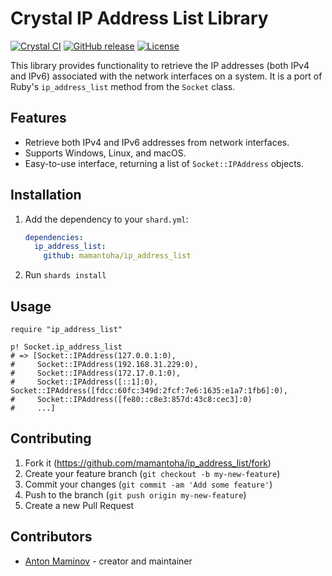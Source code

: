 # Crystal IP Address List Library

[![Crystal CI](https://github.com/mamantoha/ip_address_list/actions/workflows/crystal.yml/badge.svg)](https://github.com/mamantoha/ip_address_list/actions/workflows/crystal.yml)
[![GitHub release](https://img.shields.io/github/release/mamantoha/ip_address_list.svg)](https://github.com/mamantoha/ip_address_list/releases)
[![License](https://img.shields.io/github/license/mamantoha/ip_address_list.svg)](https://github.com/mamantoha/ip_address_list/blob/master/LICENSE)

This library provides functionality to retrieve the IP addresses (both IPv4 and IPv6) associated with the network interfaces on a system. It is a port of Ruby's `ip_address_list` method from the `Socket` class.

## Features

- Retrieve both IPv4 and IPv6 addresses from network interfaces.
- Supports Windows, Linux, and macOS.
- Easy-to-use interface, returning a list of `Socket::IPAddress` objects.

## Installation

1. Add the dependency to your `shard.yml`:

   ```yaml
   dependencies:
     ip_address_list:
       github: mamantoha/ip_address_list
   ```

2. Run `shards install`

## Usage

```crystal
require "ip_address_list"

p! Socket.ip_address_list
# => [Socket::IPAddress(127.0.0.1:0),
#     Socket::IPAddress(192.168.31.229:0),
#     Socket::IPAddress(172.17.0.1:0),
#     Socket::IPAddress([::1]:0), Socket::IPAddress([fdcc:60fc:349d:2fcf:7e6:1635:e1a7:1fb6]:0),
#     Socket::IPAddress([fe80::c8e3:857d:43c8:cec3]:0)
#     ...]
```

## Contributing

1. Fork it (<https://github.com/mamantoha/ip_address_list/fork>)
2. Create your feature branch (`git checkout -b my-new-feature`)
3. Commit your changes (`git commit -am 'Add some feature'`)
4. Push to the branch (`git push origin my-new-feature`)
5. Create a new Pull Request

## Contributors

- [Anton Maminov](https://github.com/mamantoha) - creator and maintainer
